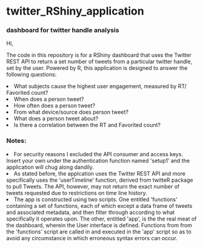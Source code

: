 # twitter_RShiny_application
<h3>dashboard for twitter handle analysis</h3>


Hi,

The code in this repository is for a RShiny dashboard that uses the Twitter REST API to return a set number of tweets from a particular twitter handle, set by the user. Powered by R, this application is designed to answer the following questions:

  <li>What subjects cause the highest user engagement, measured by RT/ Favorited count?</li>

  <li>When does a person tweet?</li>
  
  <li>How often does a person tweet?</li>
  
  <li>From what device/source does person tweet?</li>
  
  <li>What does a person tweet about?</li>
  
  <li>Is there a correlation between the RT and Favorited count?</li>
  
  
         
<h3>Notes: </h3>
  
  <li>For security reasons I excluded the API consumer and access keys. Insert your own under the authentication function named 'setup1'
  and the application will chug along dandily.</li>
  
  
  
  <li>As stated before, the applcation uses the Twitter REST API and more specifically uses the 'userTimeline' function, derived from twitteR package to pull Tweets. The API, however, may not return the exact number of tweets requested due to restrictions on time line history.</li>
  
  
  
  <li>The app is constructed using two scripts. One entitled 'functions' containing a set of functions, each of which except a data frame of tweets and associated metadata, and then filter through according to what specifically it operates upon. The other, entitled 'app', is the the real meat of the dashboard, wherein the User interface is defined. Functions from from the 'functions' script are called in and executed in the 'app' script so as to avoid any circumstance in which erroneous syntax errors can occur. </li>
